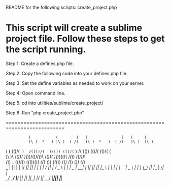 README for the following scripts:
	create_project.php

This script will create a sublime project file. 
Follow these steps to get the script running.
==========================================================================

Step 1: Create a defines.php file.

Step 2: Copy the following code into your defines.php file.

<?php
	/**
	 * Defines for use with create_project script.
	 *
	 * These defines are server level variables and 
	 * for this reason this file is .gitignored!
	 */

	// path to where your sublime projects are stored
	define( 'PATH_TO_SUBLIME_PROJECTS', 'C:\wamp\sublime_projects\\' );

	// path to your www/ directory in FORWARD slashes
	define( 'PATH_TO_WWW', '/C/wamp/www/' );
?>

Step 3: Set the define variables as needed to work on your server.

Step 4: Open command line.

Step 5: cd into utilities/sublime/create_project/

Step 6: Run "php create_project.php"

==========================================================================

              (           (        )   (               )   (     (         
              )\ )  *   ) )\ )  ( /(   )\ )  *   )  ( /(   )\ )  )\ )      
   (      (  (()/(` )  /((()/(  )\()) (()/(` )  /(  )\()) (()/( (()/( (    
   )\     )\  /(_))( )(_))/(_))((_)\   /(_))( )(_))((_)\   /(_)) /(_)))\   
  ((_) _ ((_)(_)) (_(_())(_))   _((_) (_)) (_(_())   ((_) (_))  (_)) ((_)  
 _ | || | | |/ __||_   _||_ _| | \| | / __||_   _|  / _ \ | |   | _ \| __| 
| || || |_| |\__ \  | |   | |  | .` | \__ \  | |   | (_) || |__ |  _/| _|  
 \__/  \___/ |___/  |_|  |___| |_|\_| |___/  |_|    \___/ |____||_|  |___|
